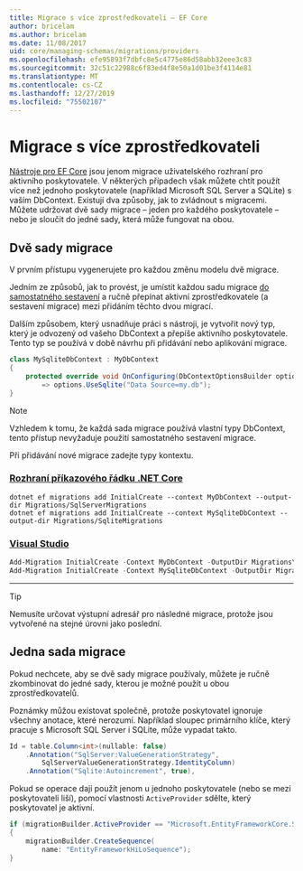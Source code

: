 ```yaml
---
title: Migrace s více zprostředkovateli – EF Core
author: bricelam
ms.author: bricelam
ms.date: 11/08/2017
uid: core/managing-schemas/migrations/providers
ms.openlocfilehash: efe95893f7dbfc8e5c4775e86d58abb32eee3c83
ms.sourcegitcommit: 32c51c22988c6f83ed4f8e50a1d01be3f4114e81
ms.translationtype: MT
ms.contentlocale: cs-CZ
ms.lasthandoff: 12/27/2019
ms.locfileid: "75502107"
---
```

# <a name="migrations-with-multiple-providers"></a>Migrace s více zprostředkovateli

[Nástroje pro EF Core][1] jsou jenom migrace uživatelského rozhraní pro aktivního poskytovatele. V některých případech však můžete chtít použít více než jednoho poskytovatele (například Microsoft SQL Server a SQLite) s vaším DbContext. Existují dva způsoby, jak to zvládnout s migracemi. Můžete udržovat dvě sady migrace – jeden pro každého poskytovatele – nebo je sloučit do jedné sady, která může fungovat na obou.

## <a name="two-migration-sets"></a>Dvě sady migrace

V prvním přístupu vygenerujete pro každou změnu modelu dvě migrace.

Jedním ze způsobů, jak to provést, je umístit každou sadu migrace [do samostatného sestavení][2] a ručně přepínat aktivní zprostředkovatele (a sestavení migrace) mezi přidáním těchto dvou migrací.

Dalším způsobem, který usnadňuje práci s nástroji, je vytvořit nový typ, který je odvozený od vašeho DbContext a přepíše aktivního poskytovatele. Tento typ se používá v době návrhu při přidávání nebo aplikování migrace.

``` csharp
class MySqliteDbContext : MyDbContext
{
    protected override void OnConfiguring(DbContextOptionsBuilder options)
        => options.UseSqlite("Data Source=my.db");
}
```

> [!NOTE]
> Vzhledem k tomu, že každá sada migrace používá vlastní typy DbContext, tento přístup nevyžaduje použití samostatného sestavení migrace.

Při přidávání nové migrace zadejte typy kontextu.

### <a name="net-core-clitabdotnet-core-cli"></a>[Rozhraní příkazového řádku .NET Core](#tab/dotnet-core-cli)

```dotnetcli
dotnet ef migrations add InitialCreate --context MyDbContext --output-dir Migrations/SqlServerMigrations
dotnet ef migrations add InitialCreate --context MySqliteDbContext --output-dir Migrations/SqliteMigrations
```

### <a name="visual-studiotabvs"></a>[Visual Studio](#tab/vs)

``` powershell
Add-Migration InitialCreate -Context MyDbContext -OutputDir Migrations\SqlServerMigrations
Add-Migration InitialCreate -Context MySqliteDbContext -OutputDir Migrations\SqliteMigrations
```

***

> [!TIP]
> Nemusíte určovat výstupní adresář pro následné migrace, protože jsou vytvořené na stejné úrovni jako poslední.

## <a name="one-migration-set"></a>Jedna sada migrace

Pokud nechcete, aby se dvě sady migrace používaly, můžete je ručně zkombinovat do jedné sady, kterou je možné použít u obou zprostředkovatelů.

Poznámky můžou existovat společně, protože poskytovatel ignoruje všechny anotace, které nerozumí. Například sloupec primárního klíče, který pracuje s Microsoft SQL Server i SQLite, může vypadat takto.

``` csharp
Id = table.Column<int>(nullable: false)
    .Annotation("SqlServer:ValueGenerationStrategy",
        SqlServerValueGenerationStrategy.IdentityColumn)
    .Annotation("Sqlite:Autoincrement", true),
```

Pokud se operace dají použít jenom u jednoho poskytovatele (nebo se mezi poskytovateli liší), pomocí vlastnosti `ActiveProvider` sdělte, který poskytovatel je aktivní.

``` csharp
if (migrationBuilder.ActiveProvider == "Microsoft.EntityFrameworkCore.SqlServer")
{
    migrationBuilder.CreateSequence(
        name: "EntityFrameworkHiLoSequence");
}
```

  [1]: ../../miscellaneous/cli/index.md
  [2]: projects.md
